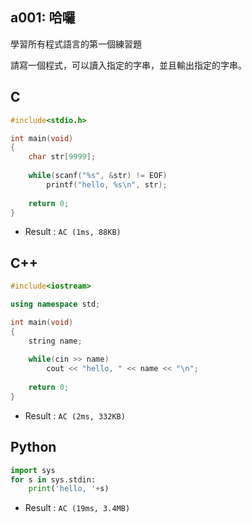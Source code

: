 ## a001: 哈囉
學習所有程式語言的第一個練習題 

請寫一個程式，可以讀入指定的字串，並且輸出指定的字串。

## C
```C
#include<stdio.h>

int main(void)
{
	char str[9999];
	
	while(scanf("%s", &str) != EOF)
		printf("hello, %s\n", str);
		
	return 0;
}
```
 * Result : `AC (1ms, 88KB) `

## C++
```C++
#include<iostream>

using namespace std;

int main(void)
{
	string name;
	
	while(cin >> name)
		cout << "hello, " << name << "\n";
	
	return 0;
}
```
 * Result : `AC (2ms, 332KB) `

## Python
```python
import sys
for s in sys.stdin:
    print('hello, '+s)
```
  * Result : `AC (19ms, 3.4MB)`
